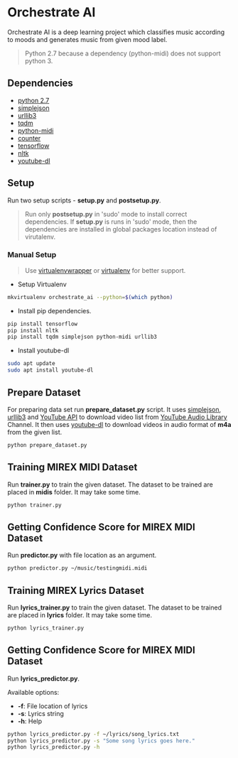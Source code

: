 # Orchestrate AI

Orchestrate AI is a deep learning project which classifies music according to moods and generates music from given mood label.

> Python 2.7 because a dependency (python-midi) does not support python 3.

## Dependencies

* [python 2.7](https://www.python.org)
* [simplejson](https://simplejson.readthedocs.io/en/latest/)
* [urllib3](https://urllib3.readthedocs.io/en/latest/)
* [tqdm](https://pypi.python.org/pypi/tqdm)
* [python-midi](https://github.com/vishnubob/python-midi)
* [counter](https://docs.python.org/2/library/collections.html)
* [tensorflow](https://tensorflow.org)
* [nltk](http://www.nltk.org/)
* [youtube-dl](https://rg3.github.io/youtube-dl/)

## Setup

Run two setup scripts - **setup.py** and **postsetup.py**.
> Run only **postsetup.py** in 'sudo' mode to install correct dependencies. If **setup.py** is runs in 'sudo' mode, then the dependencies are installed in global packages location instead of virutalenv.

### Manual Setup
> Use [virtualenvwrapper](virtualenvwrapper.readthedocs.io) or [virtualenv](https://virtualenv.pypa.io/en/stable/) for better support.

* Setup Virtualenv
```sh
mkvirtualenv orchestrate_ai --python=$(which python)
```

* Install pip dependencies.
```sh
pip install tensorflow
pip install nltk
pip install tqdm simplejson python-midi urllib3 
```

* Install youtube-dl
```sh
sudo apt update
sudo apt install youtube-dl
```

## Prepare Dataset
For preparing data set run **prepare_dataset.py** script. It uses [simplejson](https://simplejson.readthedocs.io/en/latest/), [urllib3](https://urllib3.readthedocs.io/en/latest/) and [YouTube API](https://developers.google.com/youtube/) to download video list from [YouTube Audio Library](https://www.youtube.com/user/AudioLibraryEN) Channel. It then uses [youtube-dl](https://rg3.github.io/youtube-dl/) to download videos in audio format of **m4a** from the given list.

```sh
python prepare_dataset.py
```

## Training MIREX MIDI Dataset
Run **trainer.py** to train the given dataset. The dataset to be trained are placed in **midis** folder. It may take some time.
```sh
python trainer.py
```

## Getting Confidence Score for MIREX MIDI Dataset
Run **predictor.py** with file location as an argument.
```sh
python predictor.py ~/music/testingmidi.midi
```

## Training MIREX Lyrics Dataset
Run **lyrics_trainer.py** to train the given dataset. The dataset to be trained are placed in **lyrics** folder. It may take some time.
```sh
python lyrics_trainer.py
```

## Getting Confidence Score for MIREX MIDI Dataset
Run **lyrics_predictor.py**.

Available options:
* **-f**: File location of lyrics
* **-s**: Lyrics string
* **-h**: Help

```sh
python lyrics_predictor.py -f ~/lyrics/song_lyrics.txt
python lyrics_predictor.py -s "Some song lyrics goes here."
python lyrics_predictor.py -h
```